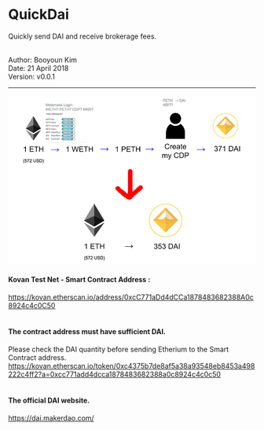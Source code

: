 # QuickDai
Quickly send DAI and receive brokerage fees.<br/><br/>


Author: Booyoun Kim<br/>
Date: 21 April 2018<br/>
Version: v0.0.1<br/>

***
![QuickDai](/assets/quickdai.jpg)


#### Kovan Test Net - Smart Contract Address :<br/>
https://kovan.etherscan.io/address/0xcC771aDd4dCCa1878483682388A0c8924c4c0C50<br/><br/>


#### The contract address must have sufficient DAI. <br/>
Please check the DAI quantity before sending Etherium to the Smart Contract address.<br/>
https://kovan.etherscan.io/token/0xc4375b7de8af5a38a93548eb8453a498222c4ff2?a=0xcc771add4dcca1878483682388a0c8924c4c0c50<br/><br/>


#### The official DAI website.<br/>
https://dai.makerdao.com/
